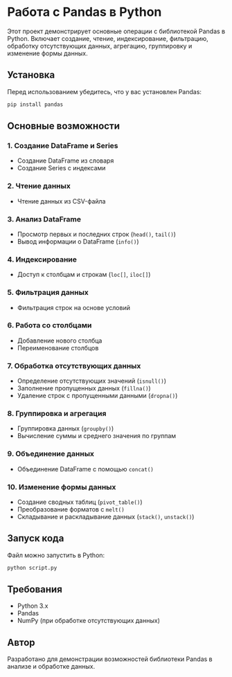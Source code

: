 # Работа с Pandas в Python

Этот проект демонстрирует основные операции с библиотекой Pandas в Python. Включает создание, чтение, индексирование, фильтрацию, обработку отсутствующих данных, агрегацию, группировку и изменение формы данных.

## Установка

Перед использованием убедитесь, что у вас установлен Pandas:

```bash
pip install pandas
```

## Основные возможности

### 1. Создание DataFrame и Series
- Создание DataFrame из словаря
- Создание Series с индексами

### 2. Чтение данных
- Чтение данных из CSV-файла

### 3. Анализ DataFrame
- Просмотр первых и последних строк (`head()`, `tail()`)
- Вывод информации о DataFrame (`info()`)

### 4. Индексирование
- Доступ к столбцам и строкам (`loc[]`, `iloc[]`)

### 5. Фильтрация данных
- Фильтрация строк на основе условий

### 6. Работа со столбцами
- Добавление нового столбца
- Переименование столбцов

### 7. Обработка отсутствующих данных
- Определение отсутствующих значений (`isnull()`)
- Заполнение пропущенных данных (`fillna()`)
- Удаление строк с пропущенными данными (`dropna()`)

### 8. Группировка и агрегация
- Группировка данных (`groupby()`)
- Вычисление суммы и среднего значения по группам

### 9. Объединение данных
- Объединение DataFrame с помощью `concat()`

### 10. Изменение формы данных
- Создание сводных таблиц (`pivot_table()`)
- Преобразование форматов с `melt()`
- Складывание и раскладывание данных (`stack()`, `unstack()`)

## Запуск кода

Файл можно запустить в Python:

```bash
python script.py
```

## Требования
- Python 3.x
- Pandas
- NumPy (при обработке отсутствующих данных)

## Автор
Разработано для демонстрации возможностей библиотеки Pandas в анализе и обработке данных.

